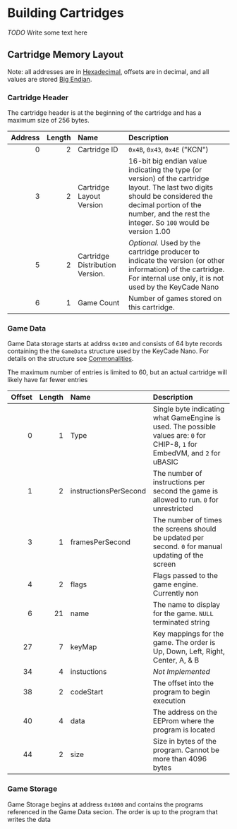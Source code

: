 Building Cartridges
===================

*TODO* Write some text here


Cartridge Memory Layout
-----------------------

Note: all addresses are in [Hexadecimal](https://en.wikipedia.org/wiki/Hexadecimal]), offsets are in decimal, and all values are stored [Big Endian](https://en.wikipedia.org/wiki/Endianness).

### Cartridge Header

The cartridge header is at the beginning of the cartridge and has a maximum size of 256 bytes.

| Address | Length | Name           | Description            
| ------: | ------: | :------------ | :-------------------
| 0       |       2 | Cartridge ID  | `0x4B`, `0x43`, `0x4E`  ("KCN")
| 3       |       2 | Cartridge Layout Version | 16-bit big endian value indicating the type (or version) of the cartridge layout.  The last two digits should be considered the decimal portion of the number, and the rest the integer.  So `100` would be version 1.00 
| 5       |       2 | Cartridge Distribution Version. | *Optional.* Used by the cartridge producer to indicate the version (or other information) of the cartridge.  For internal use only, it is not used by the KeyCade Nano
| 6       |       1 |  Game Count  | Number of games stored on this cartridge.  

### Game Data 

Game Data storage starts at addrss `0x100` and consists of 64 byte records containing the  the `GameData` structure used by the KeyCade Nano.  For details on the structure see  [Commonalities](Common.md).

The maximum number of entries is limited to 60, but an actual cartridge will likely have far fewer entries

| Offset | Length | Name           | Description            
| ------: | ------: | :------------ | :-------------------
| 0       |       1 | Type          | Single byte indicating what GameEngine is used.  The possible values are: `0` for CHIP-8, `1` for EmbedVM, and `2` for uBASIC
| 1       |       2 | instructionsPerSecond | The number of instructions per second the game is allowed to run.  `0` for unrestricted
| 3       |       1 | framesPerSecond       | The number of times the screens should be updated per second. `0` for manual updating of the screen
| 4       |       2 | flags                 | Flags passed to the game engine.  Currently non
| 6       |      21 | name                  | The name to display for the game. `NULL` terminated string 
| 27      |       7 | keyMap                | Key mappings for the game.  The order is Up, Down, Left, Right, Center, A, & B
| 34      |       4 | instuctions           | *Not Implemented*
| 38      |       2 | codeStart             | The offset into the program to begin execution
| 40      |       4 | data                  | The address on the EEProm where the program is located
| 44      |       2 | size                  | Size in bytes of the program.  Cannot be more than 4096 bytes


### Game Storage 

Game Storage begins at address `0x1000` and contains the programs referenced in the Game Data secion.  The order is up to the program that writes the data

